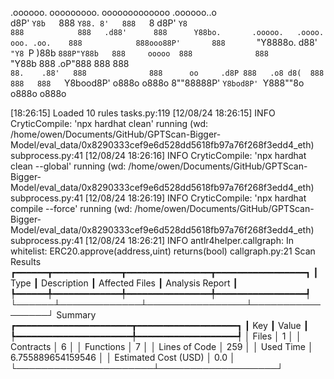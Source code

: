 

  .oooooo.    ooooooooo.   ooooooooooooo  .oooooo..o                                 
 d8P'  `Y8b   `888   `Y88. 8'   888   `8 d8P'    `Y8                                 
888            888   .d88'      888      Y88bo.       .ooooo.   .oooo.   ooo. .oo.   
888            888ooo88P'       888       `"Y8888o.  d88' `"Y8 `P  )88b  `888P"Y88b  
888     ooooo  888              888           `"Y88b 888        .oP"888   888   888  
`88.    .88'   888              888      oo     .d8P 888   .o8 d8(  888   888   888  
 `Y8bood8P'   o888o            o888o     8""88888P'  `Y8bod8P' `Y888""8o o888o o888o                                                        


                                                                   

[18:26:15] Loaded 10 rules                                                                                                                                                                             tasks.py:119
[12/08/24 18:26:15] INFO     CryticCompile: 'npx hardhat clean' running (wd: /home/owen/Documents/GitHub/GPTScan-Bigger-Model/eval_data/0x8290333cef9e6d528dd5618fb97a76f268f3edd4_eth)            subprocess.py:41
[12/08/24 18:26:16] INFO     CryticCompile: 'npx hardhat clean --global' running (wd: /home/owen/Documents/GitHub/GPTScan-Bigger-Model/eval_data/0x8290333cef9e6d528dd5618fb97a76f268f3edd4_eth)   subprocess.py:41
[12/08/24 18:26:19] INFO     CryticCompile: 'npx hardhat compile --force' running (wd: /home/owen/Documents/GitHub/GPTScan-Bigger-Model/eval_data/0x8290333cef9e6d528dd5618fb97a76f268f3edd4_eth)  subprocess.py:41
[12/08/24 18:26:21] INFO     antlr4helper.callgraph: In whitelist: ERC20.approve(address,uint) returns(bool)                                                                                        callgraph.py:21
                      Scan Results                       
┏━━━━━━┳━━━━━━━━━━━━━┳━━━━━━━━━━━━━━━━┳━━━━━━━━━━━━━━━━━┓
┃ Type ┃ Description ┃ Affected Files ┃ Analysis Report ┃
┡━━━━━━╇━━━━━━━━━━━━━╇━━━━━━━━━━━━━━━━╇━━━━━━━━━━━━━━━━━┩
└──────┴─────────────┴────────────────┴─────────────────┘
                  Summary                   
┏━━━━━━━━━━━━━━━━━━━━━━┳━━━━━━━━━━━━━━━━━━━┓
┃ Key                  ┃ Value             ┃
┡━━━━━━━━━━━━━━━━━━━━━━╇━━━━━━━━━━━━━━━━━━━┩
│ Files                │ 1                 │
│ Contracts            │ 6                 │
│ Functions            │ 7                 │
│ Lines of Code        │ 259               │
│ Used Time            │ 6.755889654159546 │
│ Estimated Cost (USD) │ 0.0               │
└──────────────────────┴───────────────────┘
